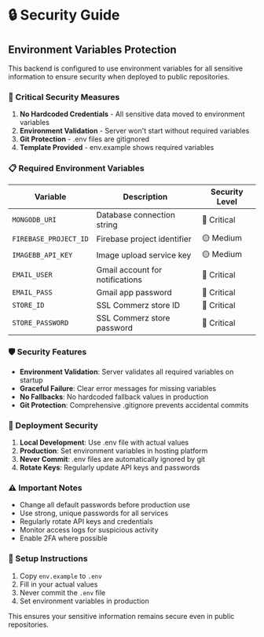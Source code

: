 # 🔒 Security Guide

## Environment Variables Protection

This backend is configured to use environment variables for all sensitive information to ensure security when deployed to public repositories.

### 🚨 Critical Security Measures

1. **No Hardcoded Credentials** - All sensitive data moved to environment variables
2. **Environment Validation** - Server won't start without required variables
3. **Git Protection** - .env files are gitignored
4. **Template Provided** - env.example shows required variables

### 📋 Required Environment Variables

| Variable              | Description                     | Security Level |
| --------------------- | ------------------------------- | -------------- |
| `MONGODB_URI`         | Database connection string      | 🔴 Critical    |
| `FIREBASE_PROJECT_ID` | Firebase project identifier     | 🟡 Medium      |
| `IMAGEBB_API_KEY`     | Image upload service key        | 🟡 Medium      |
| `EMAIL_USER`          | Gmail account for notifications | 🔴 Critical    |
| `EMAIL_PASS`          | Gmail app password              | 🔴 Critical    |
| `STORE_ID`            | SSL Commerz store ID            | 🔴 Critical    |
| `STORE_PASSWORD`      | SSL Commerz store password      | 🔴 Critical    |

### 🛡️ Security Features

- **Environment Validation**: Server validates all required variables on startup
- **Graceful Failure**: Clear error messages for missing variables
- **No Fallbacks**: No hardcoded fallback values in production
- **Git Protection**: Comprehensive .gitignore prevents accidental commits

### 🚀 Deployment Security

1. **Local Development**: Use .env file with actual values
2. **Production**: Set environment variables in hosting platform
3. **Never Commit**: .env files are automatically ignored by git
4. **Rotate Keys**: Regularly update API keys and passwords

### ⚠️ Important Notes

- Change all default passwords before production use
- Use strong, unique passwords for all services
- Regularly rotate API keys and credentials
- Monitor access logs for suspicious activity
- Enable 2FA where possible

### 🔧 Setup Instructions

1. Copy `env.example` to `.env`
2. Fill in your actual values
3. Never commit the `.env` file
4. Set environment variables in production

This ensures your sensitive information remains secure even in public repositories.
